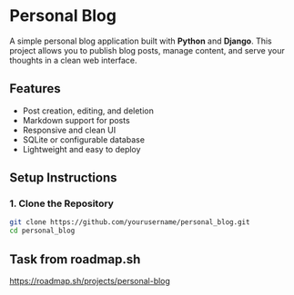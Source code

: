 # Personal Blog

A simple personal blog application built with **Python** and **Django**. This project allows you to publish blog posts, manage content, and serve your thoughts in a clean web interface.

## Features

- Post creation, editing, and deletion
- Markdown support for posts
- Responsive and clean UI
- SQLite or configurable database
- Lightweight and easy to deploy

## Setup Instructions

### 1. Clone the Repository

```bash
git clone https://github.com/yourusername/personal_blog.git
cd personal_blog
``` 

## Task from roadmap.sh

https://roadmap.sh/projects/personal-blog
